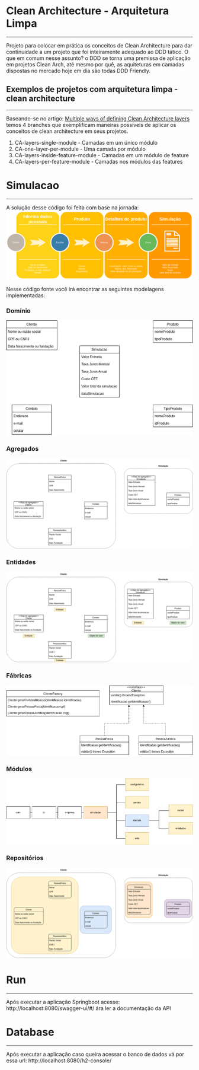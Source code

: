 # Clean Architecture - Arquitetura Limpa
***
Projeto para colocar em prática os conceitos de Clean Architecture para dar continuidade a um projeto que foi inteiramente adequado ao DDD tático. O que em comum nesse assunto? o DDD se torna uma premissa de aplicação em projetos Clean Arch, até mesmo por quê, as aquiteturas em camadas dispostas no mercado hoje em dia são todas DDD Friendly.

## Exemplos de projetos com arquitetura limpa - clean architecture
***
Baseando-se no artigo: [Multiple ways of defining Clean Architecture layers](https://proandroiddev.com/multiple-ways-of-defining-clean-architecture-layers-bbb70afa5d4a) temos 4 branches que exemplificam maneiras possíveis de aplicar os conceitos de clean architecture em seus projetos.
1. CA-layers-single-module - Camadas em um único módulo
2. CA-one-layer-per-module - Uma camada por módulo
3. CA-layers-inside-feature-module - Camadas em um módulo de feature
4. CA-layers-per-feature-module - Camadas nos módulos das features

# Simulacao
***

A solução desse código foi feita com base na jornada:
![simulacao-jornada.png](imagens/simulacao-jornada.png)

Nesse código fonte você irá encontrar as seguintes modelagens implementadas:

### Domínio
![simulacao-dominio.png](imagens/simulacao-dominio.png)

### Agregados
![simulacao-agregados.png](imagens/simulacao-agregados.png)

### Entidades
![simulacao-entidades.png](imagens/simulacao-entidades.png)

### Fábricas
![simulacao-fabricaCase.png](imagens/simulacao-fabricaCase.png)

### Módulos
![simulacao-modulos.png](imagens/simulacao-modulos.png)

### Repositórios
![simulacao-repositorios.png](imagens/simulacao-repositorios.png)

# Run
***
Após executar a aplicação Springboot acesse: http://localhost:8080/swagger-ui/#/ ára ler a documentação da API


# Database
***
Após executar a aplicação caso queira acessar o banco de dados vá por essa url: http://localhost:8080/h2-console/